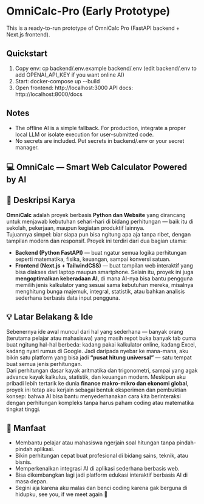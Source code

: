 # OmniCalc-Pro (Early Prototype)
This is a ready-to-run prototype of OmniCalc Pro (FastAPI backend + Next.js frontend).
## Quickstart
1. Copy env:
   cp backend/.env.example backend/.env
   (edit backend/.env to add OPENAI_API_KEY if you want online AI)
2. Start:
   docker-compose up --build
3. Open frontend: http://localhost:3000
   API docs: http://localhost:8000/docs
## Notes
- The offline AI is a simple fallback. For production, integrate a proper local LLM or isolate execution for user-submitted code.
- No secrets are included. Put secrets in backend/.env or your secret manager.
## 💻 OmniCalc — Smart Web Calculator Powered by AI
## 🧠 Deskripsi Karya
**OmniCalc** adalah proyek berbasis **Python dan Website** yang dirancang untuk menjawab kebutuhan sehari-hari di bidang perhitungan — baik itu di sekolah, pekerjaan, maupun kegiatan produktif lainnya.  
Tujuannya simpel: biar siapa pun bisa ngitung apa aja tanpa ribet, dengan tampilan modern dan responsif.
Proyek ini terdiri dari dua bagian utama:
- **Backend (Python FastAPI)** — buat ngatur semua logika perhitungan seperti matematika, fisika, keuangan, sampai konversi satuan.
- **Frontend (Next.js + TailwindCSS)** — buat tampilan web interaktif yang bisa diakses dari laptop maupun smartphone.
Selain itu, proyek ini juga **mengoptimalkan keberadaan AI**, di mana AI-nya bisa bantu pengguna memilih jenis kalkulator yang sesuai sama kebutuhan mereka, misalnya menghitung bunga majemuk, integral, statistik, atau bahkan analisis sederhana berbasis data input pengguna.
## 💡 Latar Belakang & Ide
Sebenernya ide awal muncul dari hal yang sederhana — banyak orang (terutama pelajar atau mahasiswa) yang masih repot buka banyak tab cuma buat ngitung hal-hal berbeda: kadang pakai kalkulator online, kadang Excel, kadang nyari rumus di Google.
Jadi daripada nyebar ke mana-mana, aku bikin satu platform yang bisa jadi **“pusat hitung universal”** — satu tempat buat semua jenis perhitungan.  
Dari perhitungan dasar kayak aritmatika dan trigonometri, sampai yang agak advance kayak kalkulus, statistik, dan keuangan modern.
Meskipun aku pribadi lebih tertarik ke dunia **finance makro-mikro dan ekonomi global**, proyek ini tetap aku kerjain sebagai bentuk eksperimen dan pembuktian konsep: bahwa AI bisa bantu menyederhanakan cara kita berinteraksi dengan perhitungan kompleks tanpa harus paham coding atau matematika tingkat tinggi.
## 🎯 Manfaat
- Membantu pelajar atau mahasiswa ngerjain soal hitungan tanpa pindah-pindah aplikasi.  
- Bikin perhitungan cepat buat profesional di bidang sains, teknik, atau bisnis.  
- Memperkenalkan integrasi AI di aplikasi sederhana berbasis web.  
- Bisa dikembangkan lagi jadi platform edukasi interaktif berbasis AI di masa depan.
- Segini aja karena aku malas dan benci coding karena gak berguna di hidupku, see you, if we meet again 👋
